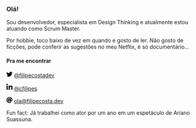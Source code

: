 ### Olá!

Sou desenvolvedor, especialista em Design Thinking e atualmente estou atuando como Scrum Master.

Por hobbie, toco baixo de vez em quando e gosto de ler. Não gosto de ficções, pode conferir as sugestões no meu Netflix, é só documentário...
#### Pra me encontrar

<a href="https://twitter.com/filipecostadev"><img src="https://github.com/cfilipes/cfilipes/blob/main/ico/twitter.svg" width="16"></img></a> [@filipecostadev](https://twitter.com/filipecostadev)   

<a href="https://linkedin.com/in/cfilipes"><img src="https://github.com/cfilipes/cfilipes/blob/main/ico/linkedin.svg" width="16"></img></a> [@cfilipes](https://linkedin.com/in/cfilipes)  

<a href="mailto:ola@filpecosta.dev"><img src="https://github.com/cfilipes/cfilipes/blob/main/ico/mail.svg" width="16"></img></a> [ola@filipecosta.dev](mailto:ola@filpecosta.dev)  

Fun fact: Já trabalhei como ator por um ano em um espetáculo de Ariano Suassuna.
<!--
**cfilipes/cfilipes** is a ✨ _special_ ✨ repository because its `README.md` (this file) appears on your GitHub profile.

Here are some ideas to get you started:

- 🔭 I’m currently working on ...
- 🌱 I’m currently learning ...
- 👯 I’m looking to collaborate on ...
- 🤔 I’m looking for help with ...
- 💬 Ask me about ...
- 📫 How to reach me: ...
- 😄 Pronouns: ...
- ⚡ Fun fact: ...
-->
